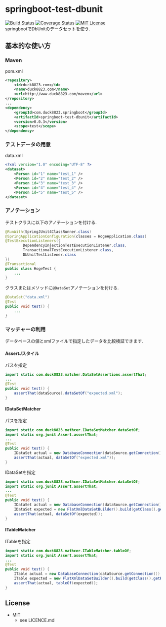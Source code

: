 # springboot-test-dbunit
[![Build Status](https://travis-ci.org/duck8823/springboot-test-dbunit.svg?branch=master)](https://travis-ci.org/duck8823/springboot-test-dbunit)
[![Coverage Status](http://coveralls.io/repos/github/duck8823/springboot-test-dbunit/badge.svg?branch=master)](https://coveralls.io/github/duck8823/springboot-test-dbunit?branch=master)
[![MIT License](http://img.shields.io/badge/license-MIT-blue.svg?style=flat)](LICENSE)  
springbootでDbUnitのデータセットを使う.  
  

## 基本的な使い方
### Maven
pom.xml
```xml
<repository>
	<id>duck8823.com</id>
	<name>duck8823.com</name>
	<url>http://www.duck8823.com/maven</url>
</repository>
...
<dependency>
	<groupId>com.duck8823.springboot</groupId>
	<artifactId>springboot-test-dbunit</artifactId>
	<version>0.0.3</version>
	<scope>test</scope>
</dependency>
```

### テストデータの用意  
data.xml
```xml
<?xml version="1.0" encoding="UTF-8" ?>
<dataset>
	<Person id="1" name="test_1" />
	<Person id="2" name="test_2" />
	<Person id="3" name="test_3" />
	<Person id="4" name="test_4" />
	<Person id="5" name="test_5" />
</dataset>
```
  
  
### アノテーション  
テストクラスに以下のアノテーションを付ける.  
```java
@RunWith(SpringJUnit4ClassRunner.class)
@SpringApplicationConfiguration(classes = HogeApplication.class)
@TestExecutionListeners({
		DependencyInjectionTestExecutionListener.class,
		TransactionalTestExecutionListener.class,
		DbUnitTestListener.class
})
@Transactional
public class HogeTest {
    ...
}
```
  
クラスまたはメソッドに`@DataSet`アノテーションを付ける.  
```java
@DataSet("data.xml")
@Test
public void test() {
    ...
}
```
  
  
### マッチャーの利用
データベースの値とxmlファイルで指定したデータを比較検証できます.
#### AssertJスタイル
パスを指定
```java
import static com.duck8823.matcher.DataSetAssertions.assertThat;
...
@Test
public void test() {
    assertThat(dataSource).dataSetOf("expected.xml");
}
```

#### IDataSetMatcher
パスを指定
```java
import static com.duck8823.mathcer.IDataSetMatcher.dataSetOf;
import static org.junit.Assert.assertThat;
...
@Test
public void test() {
    IDataSet actual = new DatabaseConnection(dataSource.getConnection()).createDataSet();
    assertThat(actual, dataSetOf("expected.xml"));
}
```
  
IDataSetを指定
```java
import static com.duck8823.mathcer.IDataSetMatcher.dataSetOf;
import static org.junit.Assert.assertThat;
...
@Test
public void test() {
    IDataSet actual = new DatabaseConnection(dataSource.getConnection()).createDataSet();
    IDataSet expected = new FlatXmlDataSetBuilder().build(getClass().getResourceAsStream("expected.xml"))
    assertThat(actual, dataSetOf(expected));
}
```
  
#### ITableMatcher
ITableを指定
```java
import static com.duck8823.mathcer.ITableMatcher.tableOf;
import static org.junit.Assert.assertThat;
...
@Test
public void test() {
    ITable actual = new DatabaseConnection(dataSource.getConnection()).createDataSet().getTable("hoge");
    ITable expected = new FlatXmlDataSetBuilder().build(getClass().getResourceAsStream("expected.xml")).getTable("hoge");
    assertThat(actual, tableOf(expected));
}
```
## License
* MIT  
    * see LICENCE.md
